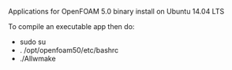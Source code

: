 Applications for OpenFOAM 5.0 binary install on Ubuntu 14.04 LTS

To compile an executable app then do:
* sudo su
* . /opt/openfoam50/etc/bashrc
* ./Allwmake

